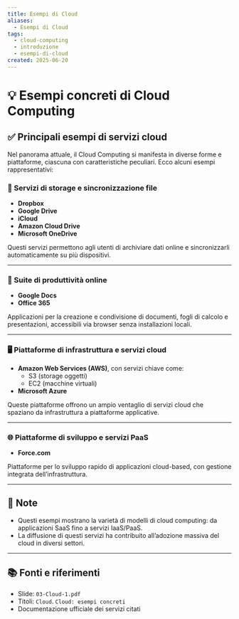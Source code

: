 ```yaml
---
title: Esempi di Cloud
aliases:
  - Esempi di Cloud
tags:
  - cloud-computing
  - introduzione
  - esempi-di-cloud
created: 2025-06-20
---
```

# 💡 Esempi concreti di Cloud Computing

## ✅ Principali esempi di servizi cloud

Nel panorama attuale, il Cloud Computing si manifesta in diverse forme e piattaforme, ciascuna con caratteristiche peculiari. Ecco alcuni esempi rappresentativi:

### 📂 Servizi di storage e sincronizzazione file
- **Dropbox**
- **Google Drive**
- **iCloud**
- **Amazon Cloud Drive**
- **Microsoft OneDrive**

Questi servizi permettono agli utenti di archiviare dati online e sincronizzarli automaticamente su più dispositivi.

---

### 📝 Suite di produttività online
- **Google Docs**
- **Office 365**

Applicazioni per la creazione e condivisione di documenti, fogli di calcolo e presentazioni, accessibili via browser senza installazioni locali.

---

### 🖥️ Piattaforme di infrastruttura e servizi cloud
- **Amazon Web Services (AWS)**, con servizi chiave come:
  - S3 (storage oggetti)
  - EC2 (macchine virtuali)
- **Microsoft Azure**

Queste piattaforme offrono un ampio ventaglio di servizi cloud che spaziano da infrastruttura a piattaforme applicative.

---

### 🌐 Piattaforme di sviluppo e servizi PaaS
- **Force.com**

Piattaforme per lo sviluppo rapido di applicazioni cloud-based, con gestione integrata dell’infrastruttura.

---

## 📌 Note

- Questi esempi mostrano la varietà di modelli di cloud computing: da applicazioni SaaS fino a servizi IaaS/PaaS.
- La diffusione di questi servizi ha contribuito all’adozione massiva del cloud in diversi settori.

---

## 📚 Fonti e riferimenti

- Slide: `03-Cloud-1.pdf`  
- Titoli: `Cloud`. `Cloud: esempi concreti`
- Documentazione ufficiale dei servizi citati
